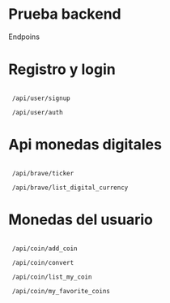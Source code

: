 # Prueba backend

Endpoins

# Registro y login
<code>
 /api/user/signup
</code>
<code>
 /api/user/auth
</code> 


# Api monedas digitales
<code>
 /api/brave/ticker
</code>
<code>
 /api/brave/list_digital_currency
</code>

# Monedas del usuario
<code>
 /api/coin/add_coin
</code>
<code>
 /api/coin/convert
</code>
<code>
 /api/coin/list_my_coin
</code>
<code>
 /api/coin/my_favorite_coins
</code>





